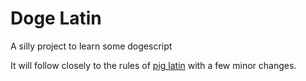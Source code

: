 # Doge Latin
A silly project to learn some dogescript

It will follow closely to the rules of [pig latin](http://en.wikipedia.org/wiki/Pig_Latin) with a few minor changes.
